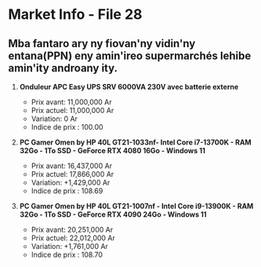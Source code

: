 # Market Info - File 28

## Mba fantaro ary ny fiovan'ny vidin'ny entana(PPN) eny amin'ireo supermarchés lehibe amin'ity androany ity.

1. **Onduleur APC Easy UPS SRV 6000VA 230V avec batterie externe**
   - Prix avant: 11,000,000 Ar
   - Prix actuel: 11,000,000 Ar
   - Variation: 0 Ar
   - Indice de prix : 100.00

2. **PC Gamer Omen by HP 40L GT21-1033nf- Intel Core i7-13700K - RAM 32Go - 1To SSD - GeForce RTX 4080 16Go - Windows 11**
   - Prix avant: 16,437,000 Ar
   - Prix actuel: 17,866,000 Ar
   - Variation: +1,429,000 Ar
   - Indice de prix : 108.69

3. **PC Gamer Omen by HP 40L GT21-1007nf - Intel Core i9-13900K - RAM 32Go - 1To SSD - GeForce RTX 4090 24Go - Windows 11**
   - Prix avant: 20,251,000 Ar
   - Prix actuel: 22,012,000 Ar
   - Variation: +1,761,000 Ar
   - Indice de prix : 108.70

